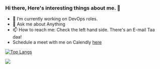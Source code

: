 ### Hi there, Here's interesting things about me. 👋

- 🔭 I’m currently working on DevOps roles.
- 💬 Ask me about Anything
- 📫 How to reach me: Check the left hand side. There's an E-mail Taa daa!
- Schedule a meet with me on Calendly [here](https://calendly.com/lowkey86)

[![Top Langs](https://github-readme-stats.vercel.app/api/top-langs/?username=ivaltryek&layout=compact)](https://github.com/anuraghazra/github-readme-stats)

![](https://komarev.com/ghpvc/?username=ivaltryek)

